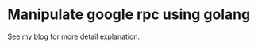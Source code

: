# Manipulate google rpc using golang

See [my blog](https://colorfullife.ml/pages/diary/erics-daily-life/eric43/) for more detail explanation.
